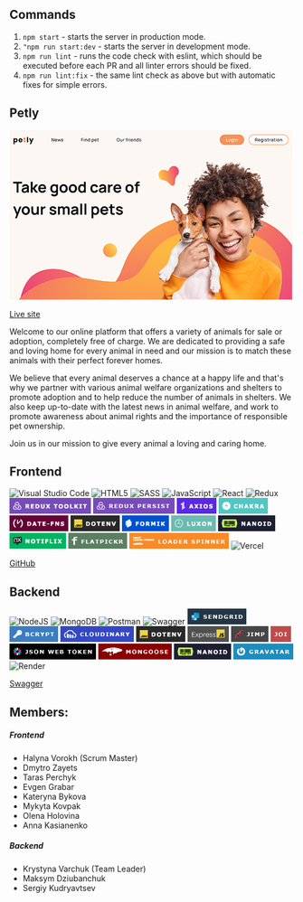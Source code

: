 ## Commands

1. `npm start` - starts the server in production mode.
2. `"npm run start:dev` - starts the server in development mode.
3. `npm run lint` - runs the code check with eslint, which should be executed before each PR and all linter errors should be fixed.
4. `npm run lint:fix` - the same lint check as above but with automatic fixes for simple errors.

## Petly

[![Homepage](./assets/images/Home_min.jpg 'Petly')](https://petly-project.vercel.app/)

[Live site](https://petly-project.vercel.app/)

Welcome to our online platform that offers a variety of animals for sale or
adoption, completely free of charge. We are dedicated to providing a safe and
loving home for every animal in need and our mission is to match these animals
with their perfect forever homes.

We believe that every animal deserves a chance at a happy life and that's why we
partner with various animal welfare organizations and shelters to promote
adoption and to help reduce the number of animals in shelters. We also keep
up-to-date with the latest news in animal welfare, and work to promote awareness
about animal rights and the importance of responsible pet ownership.

Join us in our mission to give every animal a loving and caring home.

## Frontend

![Visual Studio Code](https://img.shields.io/badge/Visual%20Studio%20Code-0078d7.svg?style=for-the-badge&logo=visual-studio-code&logoColor=white) ![HTML5](https://img.shields.io/badge/html5-%23E34F26.svg?style=for-the-badge&logo=html5&logoColor=white) ![SASS](https://img.shields.io/badge/SASS-hotpink.svg?style=for-the-badge&logo=SASS&logoColor=white) ![JavaScript](https://img.shields.io/badge/javascript-%23323330.svg?style=for-the-badge&logo=javascript&logoColor=%23F7DF1E) ![React](https://img.shields.io/badge/react-%2320232a.svg?style=for-the-badge&logo=react&logoColor=%2361DAFB) ![Redux](https://img.shields.io/badge/redux-%23593d88.svg?style=for-the-badge&logo=redux&logoColor=white) ![Redux toolkit](./assets/images/frontend/logo_redux_toolkit.png) ![Redux persist](./assets/images/frontend/logo_persist.png) ![Axios](./assets/images/frontend/logo_axios.png) ![Chakra](./assets/images/frontend/logo_chakra.png) ![date-fns](./assets/images/frontend/logo_date-fns.png) ![dotenv](./assets/images/frontend/logo_dotenv.png) ![formik](./assets/images/frontend/logo_formik.png) ![luxon](./assets/images/frontend/logo_luxon.png) ![nanoid](./assets/images/frontend/logo_nanoid.png) ![notiflix](./assets/images/frontend/logo_notiflix.png) ![flatpickr](./assets/images/frontend/logo_flatpickr.png) ![loader_spinner](./assets/images/frontend/logo_loader-spinner.png) ![Vercel](https://img.shields.io/badge/vercel-%23000000.svg?style=for-the-badge&logo=vercel&logoColor=white)

[GitHub](https://github.com/MaksymDziubanchuk/petly)

## Backend

![NodeJS](https://img.shields.io/badge/node.js-6DA55F?style=for-the-badge&logo=node.js&logoColor=white) ![MongoDB](https://img.shields.io/badge/MongoDB-%234ea94b.svg?style=for-the-badge&logo=mongodb&logoColor=white) ![Postman](https://img.shields.io/badge/Postman-FF6C37?style=for-the-badge&logo=postman&logoColor=white) ![Swagger](https://img.shields.io/badge/-Swagger-%23Clojure?style=for-the-badge&logo=swagger&logoColor=white) ![sendgrid](./assets/images/backend/logo_sendgrid.png) ![bcrypt](./assets/images/backend/logo_bcrypt.png) ![cloudinary](./assets/images/backend/logo_cloudinary.png) ![dotenv](./assets/images/backend/logo_dotenv.png) ![express](./assets/images/backend/logo_express.png) ![jimp](./assets/images/backend/logo_jimp.png) ![joi](./assets/images/backend/logo_joi.png) ![jsonwebtoken](./assets/images/backend/logo_jsonwebtoken.png) ![mongoose](./assets/images/backend/logo_mongoose.png) ![nanoid](./assets/images/backend/logo_nanoid.png) ![gravatar](./assets/images/backend/logo_gravatar.png) ![Render](https://img.shields.io/badge/Render-%46E3B7.svg?style=for-the-badge&logo=render&logoColor=white)

[Swagger](https://petly-backend-6jdb.onrender.com/api-docs/)

## Members:

##### Frontend

-   Halyna Vorokh (Scrum Master)
-   Dmytro Zayets
-   Taras Perchyk
-   Evgen Grabar
-   Kateryna Bykova
-   Mykyta Kovpak
-   Olena Holovina
-   Anna Kasianenko

##### Backend

-   Krystyna Varchuk (Team Leader)
-   Maksym Dziubanchuk
-   Sergiy Kudryavtsev
